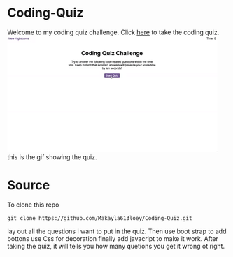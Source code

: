 # Coding-Quiz
Welcome to my coding quiz challenge.
Click [here](https://makayla613loey.github.io/Coding-quiz/.) to take the coding quiz.
![here](./assets/04-web-apis-homework-demo.gif)
this is the gif showing the quiz. 

# Source 

To clone this repo 
```
git clone https://github.com/Makayla613loey/Coding-Quiz.git
```
lay out all the questions i want to put in the quiz. 
Then use boot strap to add bottons
use Css for decoration 
finally add javacript to make it work. 
After taking the quiz, it will tells you how many quetions you get it wrong ot right. 
